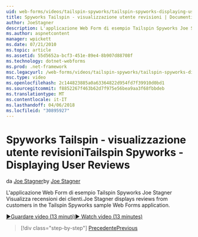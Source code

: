 ```yaml
---
uid: web-forms/videos/tailspin-spyworks/tailspin-spyworks-displaying-user-reviews
title: Spyworks Tailspin - visualizzazione utente revisioni | Documenti Microsoft
author: JoeStagner
description: L'applicazione Web Form di esempio Tailspin Spyworks Joe Stagner Visualizza recensioni dei clienti.
ms.author: aspnetcontent
manager: wpickett
ms.date: 07/21/2010
ms.topic: article
ms.assetid: 55d5652a-bcf3-451e-89e4-8b907d88708f
ms.technology: dotnet-webforms
ms.prod: .net-framework
msc.legacyurl: /web-forms/videos/tailspin-spyworks/tailspin-spyworks-displaying-user-reviews
msc.type: video
ms.openlocfilehash: 2c144823885a0a63364822d954fd7f39910d0bd1
ms.sourcegitcommit: f8852267f463b62d7f975e56bea9aa3f68fbbdeb
ms.translationtype: MT
ms.contentlocale: it-IT
ms.lasthandoff: 04/06/2018
ms.locfileid: "30895927"
---
```

<a name="tailspin-spyworks---displaying-user-reviews"></a><span data-ttu-id="d635d-103">Spyworks Tailspin - visualizzazione utente revisioni</span><span class="sxs-lookup"><span data-stu-id="d635d-103">Tailspin Spyworks - Displaying User Reviews</span></span>
====================
<span data-ttu-id="d635d-104">da [Joe Stagner](https://github.com/JoeStagner)</span><span class="sxs-lookup"><span data-stu-id="d635d-104">by [Joe Stagner](https://github.com/JoeStagner)</span></span>

<span data-ttu-id="d635d-105">L'applicazione Web Form di esempio Tailspin Spyworks Joe Stagner Visualizza recensioni dei clienti.</span><span class="sxs-lookup"><span data-stu-id="d635d-105">Joe Stagner displays reviews from customers in the Tailspin Spyworks sample Web Forms application.</span></span>

[<span data-ttu-id="d635d-106">&#9654;Guardare video (13 minuti)</span><span class="sxs-lookup"><span data-stu-id="d635d-106">&#9654; Watch video (13 minutes)</span></span>](https://channel9.msdn.com/Blogs/ASP-NET-Site-Videos/tailspin-spyworks-displaying-user-reviews)

> [!div class="step-by-step"]
> [<span data-ttu-id="d635d-107">Precedente</span><span class="sxs-lookup"><span data-stu-id="d635d-107">Previous</span></span>](tailspin-spyworks-adding-user-product-reviews.md)
